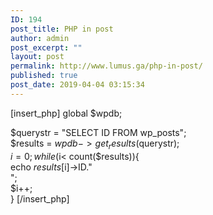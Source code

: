 ```yaml
---
ID: 194
post_title: PHP in post
author: admin
post_excerpt: ""
layout: post
permalink: http://www.lumus.ga/php-in-post/
published: true
post_date: 2019-04-04 03:15:34
---
```

[insert_php] 
global $wpdb;

$querystr = "SELECT ID FROM wp_posts";  
$results = $wpdb->get_results($querystr);  
$i=0;  
while ($i< count($results)){  
echo $results[$i]->ID."<br />";  
$i++;  
} 
[/insert_php]